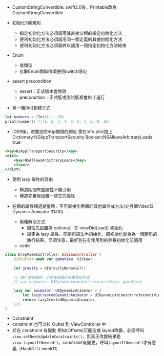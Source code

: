 - CustomStringConvertible: swift2.0後，Printable改為CustomStringConvertible

- 初始化3條規則
  - 指定初始化方法必須調用其直接父類的指定初始化方法
  - 便利初始化方法必須調用同一類定義的其他初始化方法
  - 便利初始化方法必須最終以調用一個指定初始化方法結束

- Enum
  - 值類型
  - 存取Enum關聯值須使用switch語句

- assert precondition
  - assert：正式版本會無效
  - precondition：正式版或測試版都會終止運行

- 另一種[Int]創建方式
```swift
let numbers = [Int](1...10)
print(numbers) //[1, 2, 3, 4, 5, 6, 7, 8, 9, 10]
```

- iOS9後，若要訪問http開頭的網址
需在info.plist加上 Dictionary:NSAppTransportSecurity  Boolean:NSAllowsArbitraryLoads true
```xml
<key>NSAppTransportSecurity</key>
<dict>
	<key>NSAllowsArbitraryLoads</key>
	<true/>
</dict>
```

- 使用 lazy 屬性的理由
  - 構造期間有些屬性不能引用
  - 構造完畢後設置一些它的屬性

- 在類的屬性構造變量時，不可直接引用類的其他屬性或方法(史丹佛Video12 Dynamic Animator 31:00)
  - 兩種解決方式
    - 屬性先設置為 optional，在 viewDidLoad() 初始化
    - 設定為 lazy 屬性，在閉包語法內初始化，把初始化變為為一個閉包的執行結果。但須注意，最好別在有使用到的參數初始化前調用
  - code
```swift
class DropViewController: UIViewController {
    @IBOutlet weak var gameView: UIView!
    
    let gravity = UIGravityBehavior()
    
    // 這行會有錯誤，不能在這邊引用屬性和方法
    // var animator: UIDynamicAnimator(referenctView: gameView)

    lazy var animator: UIDynamicAnimator = {
        let lazyCreatedDynamicAnimator = UIDynamicAnimator(referenctView: self.gameView)
        return lazyCreatedDynamicAnimator
    }()
}
```

- Constraint
 - constraint 也可以拉 Outlet 到 ViewController 中
 - 若在 constraint 有變動 例如(Offsets)可能造成 layout改變，必須呼叫 `view.setNeedsUpdateConstraints()`，但真正改變結果是 `view.layoutIfNeeded()`。constraint有變更，呼叫`layoutIfNeeded()`才有意義（HackNTU week11）
